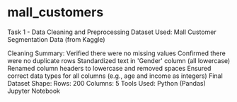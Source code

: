 # mall_customers
Task 1 - Data Cleaning and Preprocessing
Dataset Used:
Mall Customer Segmentation Data (from Kaggle)

Cleaning Summary:
Verified there were no missing values
Confirmed there were no duplicate rows
Standardized text in 'Gender' column (all lowercase)
Renamed column headers to lowercase and removed spaces
Ensured correct data types for all columns (e.g., age and income as integers)
Final Dataset Shape:
Rows: 200
Columns: 5
Tools Used:
Python (Pandas)
Jupyter Notebook
